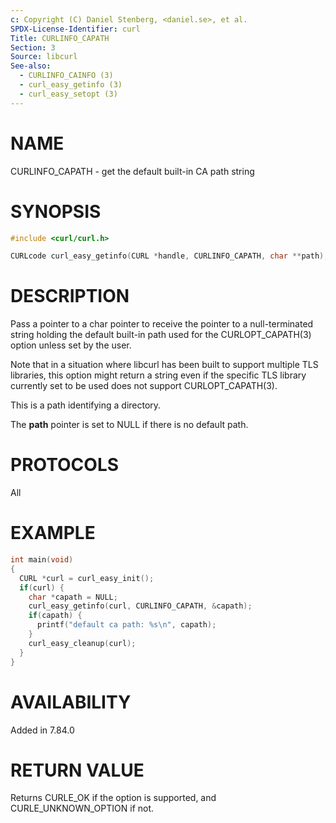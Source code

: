 ```yaml
---
c: Copyright (C) Daniel Stenberg, <daniel.se>, et al.
SPDX-License-Identifier: curl
Title: CURLINFO_CAPATH
Section: 3
Source: libcurl
See-also:
  - CURLINFO_CAINFO (3)
  - curl_easy_getinfo (3)
  - curl_easy_setopt (3)
---
```


# NAME

CURLINFO_CAPATH - get the default built-in CA path string

# SYNOPSIS

~~~c
#include <curl/curl.h>

CURLcode curl_easy_getinfo(CURL *handle, CURLINFO_CAPATH, char **path);
~~~

# DESCRIPTION

Pass a pointer to a char pointer to receive the pointer to a null-terminated
string holding the default built-in path used for the CURLOPT_CAPATH(3)
option unless set by the user.

Note that in a situation where libcurl has been built to support multiple TLS
libraries, this option might return a string even if the specific TLS library
currently set to be used does not support CURLOPT_CAPATH(3).

This is a path identifying a directory.

The **path** pointer is set to NULL if there is no default path.

# PROTOCOLS

All

# EXAMPLE

~~~c
int main(void)
{
  CURL *curl = curl_easy_init();
  if(curl) {
    char *capath = NULL;
    curl_easy_getinfo(curl, CURLINFO_CAPATH, &capath);
    if(capath) {
      printf("default ca path: %s\n", capath);
    }
    curl_easy_cleanup(curl);
  }
}
~~~

# AVAILABILITY

Added in 7.84.0

# RETURN VALUE

Returns CURLE_OK if the option is supported, and CURLE_UNKNOWN_OPTION if not.
